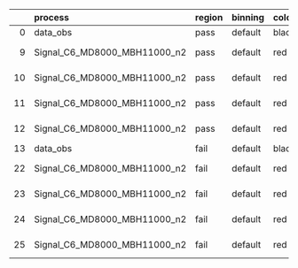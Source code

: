 |    | process                      | region   | binning   | color   | process_type   |   scale | variation   | source_filename                                                       | source_histname    | alias                        | title     |   combine_idx |     lnN |   shapes | syst_type   | direction   | variation_alias   |
|---:|:-----------------------------|:---------|:----------|:--------|:---------------|--------:|:------------|:----------------------------------------------------------------------|:-------------------|:-----------------------------|:----------|--------------:|--------:|---------:|:------------|:------------|:------------------|
|  0 | data_obs                     | pass     | default   | black   | DATA           |       1 | nominal     | ./histograms_for_2DAlphabet_v18//BH_Data.root                         | hpass              | Data                         | Data      |           nan | nan     |      nan | nan         | nan         | nan               |
|  9 | Signal_C6_MD8000_MBH11000_n2 | pass     | default   | red     | SIGNAL         |       1 | lumi        | ./histograms_for_2DAlphabet_v18//BH_Signal_C6_MD8000_MBH11000_n2.root | hpass              | Signal_C6_MD8000_MBH11000_n2 | BH signal |           nan |   1.016 |      nan | lnN         | nan         | nan               |
| 10 | Signal_C6_MD8000_MBH11000_n2 | pass     | default   | red     | SIGNAL         |       1 | SVM         | ./histograms_for_2DAlphabet_v18//BH_Signal_C6_MD8000_MBH11000_n2.root | hpass_SVMsyst_up   | Signal_C6_MD8000_MBH11000_n2 | BH signal |           nan | nan     |        1 | shapes      | Up          | SVMsyst           |
| 11 | Signal_C6_MD8000_MBH11000_n2 | pass     | default   | red     | SIGNAL         |       1 | SVM         | ./histograms_for_2DAlphabet_v18//BH_Signal_C6_MD8000_MBH11000_n2.root | hpass_SVMsyst_down | Signal_C6_MD8000_MBH11000_n2 | BH signal |           nan | nan     |        1 | shapes      | Down        | SVMsyst           |
| 12 | Signal_C6_MD8000_MBH11000_n2 | pass     | default   | red     | SIGNAL         |       1 | nominal     | ./histograms_for_2DAlphabet_v18//BH_Signal_C6_MD8000_MBH11000_n2.root | hpass              | Signal_C6_MD8000_MBH11000_n2 | BH signal |           nan | nan     |      nan | nan         | nan         | nan               |
| 13 | data_obs                     | fail     | default   | black   | DATA           |       1 | nominal     | ./histograms_for_2DAlphabet_v18//BH_Data.root                         | hfail              | Data                         | Data      |           nan | nan     |      nan | nan         | nan         | nan               |
| 22 | Signal_C6_MD8000_MBH11000_n2 | fail     | default   | red     | SIGNAL         |       1 | lumi        | ./histograms_for_2DAlphabet_v18//BH_Signal_C6_MD8000_MBH11000_n2.root | hfail              | Signal_C6_MD8000_MBH11000_n2 | BH signal |           nan |   1.016 |      nan | lnN         | nan         | nan               |
| 23 | Signal_C6_MD8000_MBH11000_n2 | fail     | default   | red     | SIGNAL         |       1 | SVM         | ./histograms_for_2DAlphabet_v18//BH_Signal_C6_MD8000_MBH11000_n2.root | hfail_SVMsyst_up   | Signal_C6_MD8000_MBH11000_n2 | BH signal |           nan | nan     |        1 | shapes      | Up          | SVMsyst           |
| 24 | Signal_C6_MD8000_MBH11000_n2 | fail     | default   | red     | SIGNAL         |       1 | SVM         | ./histograms_for_2DAlphabet_v18//BH_Signal_C6_MD8000_MBH11000_n2.root | hfail_SVMsyst_down | Signal_C6_MD8000_MBH11000_n2 | BH signal |           nan | nan     |        1 | shapes      | Down        | SVMsyst           |
| 25 | Signal_C6_MD8000_MBH11000_n2 | fail     | default   | red     | SIGNAL         |       1 | nominal     | ./histograms_for_2DAlphabet_v18//BH_Signal_C6_MD8000_MBH11000_n2.root | hfail              | Signal_C6_MD8000_MBH11000_n2 | BH signal |           nan | nan     |      nan | nan         | nan         | nan               |